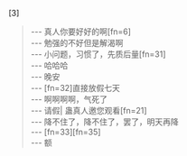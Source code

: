 
[3] 
>--- 真人你要好好的啊[fn=6]<br>
>--- 勉强的不好但是解渴啊<br>
>--- 小问题，习惯了，先质后量[fn=31]<br>
>--- 哈哈哈<br>
>--- 晚安<br>
>--- [fn=32]直接放假七天<br>
>--- 啊啊啊啊，气死了<br>
>--- 请假|  蛊真人邀您观看[fn=21]<br>
>--- 降不住了，降不住了，罢了，明天再降<br>
>--- [fn=33][fn=35]<br>
>--- 额<br>
